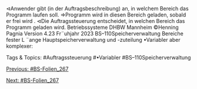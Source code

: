 ⊲Anwender gibt (in der Auftragsbeschreibung) an, in welchem Bereich das Programm laufen soll.
⇒Programm wird in diesen Bereich geladen, sobald er frei wird .
⊲Die Auftragssteuerung entscheidet, in welchen Bereich das Programm geladen wird.
Betriebssysteme DHBW Mannheim ©Henning Pagnia Version 4.23 Fr¨uhjahr 2023 BS–110Speicherverwaltung Bereiche fester L ¨ange Hauptspeicherverwaltung und -zuteilung
•Variabler aber komplexer:

   Tags & Topics:
   #Auftragssteuerung
   #•Variabler
   #BS–110Speicherverwaltung

[Previous: #BS-Folien_267](BS-Folien_267.md)

[Next: #BS-Folien_267](BS-Folien_267.md)